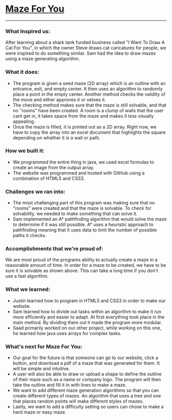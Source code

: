 # **[Maze For You](https://maze4u.github.io/)**
---
### What Inspired us:
After learning about a shark tank funded business called "I Want To Draw A Cat For You", in which the owner Steve draws cat caricatures for people, we were inspired to do something similar. Sam had the idea to draw mazes using a maze generating algorithm.

### What it does:
- The program is given a seed maze (2D array) which is an outline with an entrance, exit, and empty center. It then uses an algorithm to randomly place a point in the empty center. Another method checks the validity of the move and either approves it or vetoes it.
- The checking method makes sure that the maze is still solvable, and that no "rooms" have been created. A room is a clump of walls that the user cant get in, it takes space from the maze and makes it less visually appealing.
- Once the maze is filled, it is printed out as a 2D array. Right now, we have to copy the array into an excel document that highlights the square depending on whether it is a wall or path.

### How we built it:
- We programmed the entire thing in java, we used excel formulas to create an image from the output array.
- The website was programmed and hosted with GitHub using a combination of HTML5 and CSS3.

### Challenges we ran into:
- The most challenging part of this program was making sure that no "rooms" were created and that the maze is solvable. To check for solvability, we needed to make something that can solve it.
- Sam implemented an A* pathfinding algorithm that would solve the maze to determine if it was still possible. A* uses a heuristic approach to pathfinding meaning that it uses data to limit the number of possible paths it checks.

### Accomplishments that we're proud of:
We are most proud of the programs ability to actually create a maze in a reasonable amount of time. In order for a maze to be created, we have to be sure it is solvable as shown above. This can take a long time if you don't use a fast algorithm.

### What we learned:
- Justin learned how to program in HTML5 and CSS3 in order to make our website.
- Sam learned how to divide out tasks within an algorithm to make it run more efficiently and easier to adapt. At first everything took place in the main method. By dividing them out it made the program more modular.
- Saad primarily worked on our other project, while working on this one, he learned how java uses arrays for complex tasks.

### What's next for Maze For You:
- Our goal for the future is that someone can go to our website, click a button, and   download a pdf of a maze that was generated for them. It will be simple and intuitive.
- A user will also be able to draw or upload a shape to define the outline of their maze such as a name or company logo. The program will then take the outline and fill it in with lines to make a maze.
- We want to add different maze generation algorithms so that you can create different types of mazes. An algorithm that uses a tree and one that places random points will make different styles of mazes.
- Lastly, we want to add a difficulty setting so users can chose to make a hard maze or easy maze.
